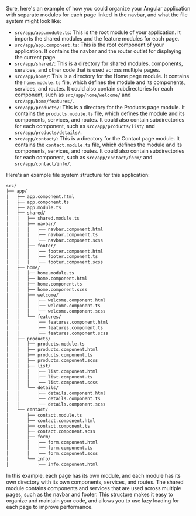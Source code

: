 Sure, here's an example of how you could organize your Angular application with separate modules for each page linked in the navbar, and what the file system might look like:

* `src/app/app.module.ts`: This is the root module of your application. It imports the shared modules and the feature modules for each page.
* `src/app/app.component.ts`: This is the root component of your application. It contains the navbar and the router outlet for displaying the current page.
* `src/app/shared/`: This is a directory for shared modules, components, services, and other code that is used across multiple pages.
* `src/app/home/`: This is a directory for the Home page module. It contains the `home.module.ts` file, which defines the module and its components, services, and routes. It could also contain subdirectories for each component, such as `src/app/home/welcome/` and `src/app/home/features/`.
* `src/app/products/`: This is a directory for the Products page module. It contains the `products.module.ts` file, which defines the module and its components, services, and routes. It could also contain subdirectories for each component, such as `src/app/products/list/` and `src/app/products/details/`.
* `src/app/contact/`: This is a directory for the Contact page module. It contains the `contact.module.ts` file, which defines the module and its components, services, and routes. It could also contain subdirectories for each component, such as `src/app/contact/form/` and `src/app/contact/info/`.

Here's an example file system structure for this application:
```markdown
src/
├── app/
│   ├── app.component.html
│   ├── app.component.ts
│   ├── app.module.ts
│   ├── shared/
│   │   ├── shared.module.ts
│   │   ├── navbar/
│   │   │   ├── navbar.component.html
│   │   │   ├── navbar.component.ts
│   │   │   └── navbar.component.scss
│   │   ├── footer/
│   │   │   ├── footer.component.html
│   │   │   ├── footer.component.ts
│   │   │   └── footer.component.scss
│   ├── home/
│   │   ├── home.module.ts
│   │   ├── home.component.html
│   │   ├── home.component.ts
│   │   ├── home.component.scss
│   │   ├── welcome/
│   │   │   ├── welcome.component.html
│   │   │   ├── welcome.component.ts
│   │   │   └── welcome.component.scss
│   │   └── features/
│   │       ├── features.component.html
│   │       ├── features.component.ts
│   │       └── features.component.scss
│   ├── products/
│   │   ├── products.module.ts
│   │   ├── products.component.html
│   │   ├── products.component.ts
│   │   ├── products.component.scss
│   │   ├── list/
│   │   │   ├── list.component.html
│   │   │   ├── list.component.ts
│   │   │   └── list.component.scss
│   │   └── details/
│   │       ├── details.component.html
│   │       ├── details.component.ts
│   │       └── details.component.scss
│   └── contact/
│       ├── contact.module.ts
│       ├── contact.component.html
│       ├── contact.component.ts
│       ├── contact.component.scss
│       ├── form/
│       │   ├── form.component.html
│       │   ├── form.component.ts
│       │   └── form.component.scss
│       └── info/
│           ├── info.component.html
```
In this example, each page has its own module, and each module has its own directory with its own components, services, and routes. The shared module contains components and services that are used across multiple pages, such as the navbar and footer. This structure makes it easy to organize and maintain your code, and allows you to use lazy loading for each page to improve performance.
